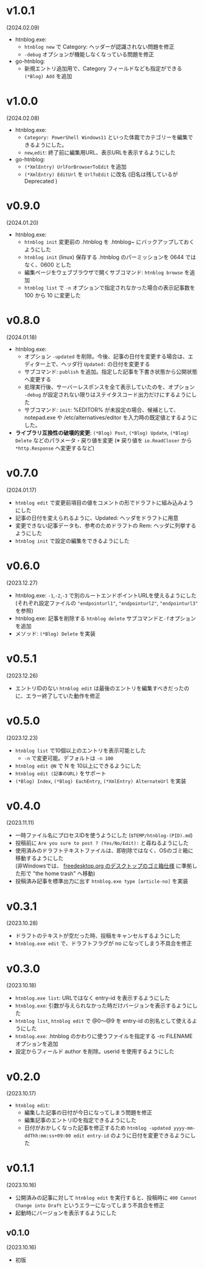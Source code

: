 v1.0.1
======
(2024.02.09)

- htnblog.exe:
    - `htnblog new` で Category: ヘッダーが認識されない問題を修正
    - `-debug` オプションが機能しなくなっている問題を修正
- go-htnblog:
    - 新規エントリ追加用で、Category フィールドなども指定ができる `(*Blog) Add` を追加

v1.0.0
======
(2024.02.08)

- htnblog.exe:
    - `Category: PowerShell Windows11` といった体裁でカテゴリーを編集できるようにした。
    - `new`,`edit`: 終了前に編集用URL、表示URLを表示するようにした
- go-htnblog:
    - `(*XmlEntry) UrlForBrowserToEdit` を追加
    - `(*XmlEntry) EditUrl` を `UrlToEdit` に改名 (旧名は残しているが Deprecated )

v0.9.0
======
(2024.01.20)

- htnblog.exe:
    - `htnblog init` 変更前の .htnblog を .htnblog~ にバックアップしておくようにした
    - `htnblog init` (linux) 保存する .htnblog のパーミッションを 0644 ではなく、0600 とした
    - 編集ページをウェブブラウザで開くサブコマンド: `htnblog browse` を追加
    - `htnblog list` で `-n` オプションで指定されなかった場合の表示記事数を 100 から 10 に変更した

v0.8.0
======
(2024.01.18)

- htnblog.exe:
    - オプション `-updated` を削除。今後、記事の日付を変更する場合は、エディター上で、ヘッダ行 `Updated:` の日付を変更する
    - サブコマンド: `publish` を追加。指定した記事を下書き状態から公開状態へ変更する
    - 処理実行後、サーバーレスポンスを全て表示していたのを、オプション `-debug` が設定されない限りはステイタスコード出力だけにするようにした
    - サブコマンド: `init`: %EDITOR% が未設定の場合、候補として、notepad.exe や /etc/alternatives/editor を入力時の既定値とするようにした。
- **ライブラリ互換性の破壊的変更**: `(*Blog) Post`, `(*Blog) Update`, `(*Blog) Delete` などのパラメータ・戻り値を変更 (※ 戻り値を `io.ReadCloser` から `*http.Response` へ変更するなど)

v0.7.0
======
(2024.01.17)

- `htnblog edit` で変更前項目の値をコメントの形でドラフトに組み込みようにした
- 記事の日付を変えられるように、Updated: ヘッダをドラフトに用意
- 変更できない記事データも、参考のためドラフトの Rem: ヘッダに列挙するようにした
- `htnblog init` で設定の編集をできるようにした

v0.6.0
======
(2023.12.27)

- htnblog.exe: `-1`,`-2`,`-3` で別のルートエンドポイントURLを使えるようにした
  (それぞれ設定ファイルの `"endpointurl1"`, `"endpointurl2"`, `"endpointurl3"` を参照)
- htnblog.exe: 記事を削除する `htnblog delete` サブコマンドと`-f`オプションを追加
- メソッド: `(*Blog) Delete` を実装

v0.5.1
======
(2023.12.26)

- エントリIDのない `htnblog edit` は最後のエントリを編集すべきだったのに、エラー終了していた動作を修正

v0.5.0
======
(2023.12.23)

- `htnblog list` で10個以上のエントリを表示可能とした
    - `-n` で変更可能。デフォルトは `-n 100`
- `htnblog edit @N` で N を 10以上にできるようにした
- `htnblog edit (記事のURL)` をサポート
- `(*Blog) Index`, `(*Blog) EachEntry`, `(*XmlEntry) AlternateUrl` を実装

v0.4.0
======
(2023.11.11)

- 一時ファイル名にプロセスIDを使うようにした (`$TEMP/htnblog-(PID).md`)
- 投稿前に `Are you sure to post ? (Yes/No/Edit):` と尋ねるようにした
- 使用済みのドラフトテキストファイルは、即削除ではなく、OSのゴミ箱に移動するようにした  
  (非Windowsでは、 [freedesktop.org のデスクトップのゴミ箱仕様](https://www.freedesktop.org/wiki/Specifications/trash-spec/) に準拠した形で "the home trash" へ移動)
- 投稿済み記事を標準出力に出す `htnblog.exe type [article-no]` を実装

v0.3.1
======
(2023.10.28)

- ドラフトのテキストが空だった時、投稿をキャンセルするようにした
- `htnblog.exe edit` で、ドラフトフラグが no になってしまう不具合を修正

v0.3.0
======
(2023.10.18)

- `htnblog.exe list`: URLではなく entry-id を表示するようにした
- `htnblog.exe`: 引数が与えられなかった時だけバージョンを表示するようにした
- `htnblog list`, `htnblog edit` で @0～@9 を entry-id の別名として使えるようにした
- `htnblog.exe`: .htnblog のかわりに使うファイルを指定する -rc FILENAME オプションを追加
- 設定からフィールド author を削除。userid を使用するようにした

v0.2.0
======
(2023.10.17)

- `htnblog edit`:
    - 編集した記事の日付が今日になってしまう問題を修正
    - 編集記事のエントリIDを指定できるようにした
    - 日付がおかしくなった記事を修正するため `htnblog -updated yyyy-mm-ddThh:mm:ss+09:00 edit entry-id` のように日付を変更できるようにした

v0.1.1
======
(2023.10.16)

- 公開済みの記事に対して `htnblog edit` を実行すると、投稿時に
  `400 Cannot Change into Draft` というエラーになってしまう不具合を修正
- 起動時にバージョンを表示するようにした

v0.1.0
------
(2023.10.16)

- 初版
